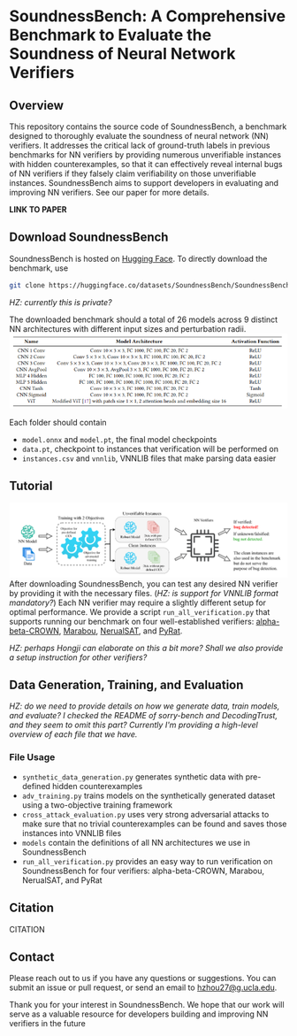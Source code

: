 # SoundnessBench: A Comprehensive Benchmark to Evaluate the Soundness of Neural Network Verifiers

## Overview

This repository contains the source code of SoundnessBench, a benchmark designed to thoroughly evaluate the soundness of neural network (NN) verifiers. It addresses the critical lack of ground-truth labels in previous benchmarks for NN verifiers by providing numerous unverifiable instances with hidden counterexamples, so that it can effectively reveal internal bugs of NN verifiers if they falsely claim verifiability on those unverifiable instances. SoundnessBench aims to support developers in evaluating and improving NN verifiers. See our paper for more details.

**LINK TO PAPER**

## Download SoundnessBench
SoundnessBench is hosted on [Hugging Face](https://huggingface.co/datasets/SoundnessBench/SoundnessBench). To directly download the benchmark, use 
```bash
git clone https://huggingface.co/datasets/SoundnessBench/SoundnessBench
```

*HZ: currently this is private?*

The downloaded benchmark should a total of 26 models across 9 distinct NN architectures with different input sizes and perturbation radii.
![Model architectures](/assets/model_architectures.png)

Each folder should contain 
* `model.onnx` and `model.pt`, the final model checkpoints
* `data.pt`, checkpoint to instances that verification will be performed on
* `instances.csv` and `vnnlib`, VNNLIB files that make parsing data easier

## Tutorial
![Verification flow](/assets/flow.png)
After downloading SoundnessBench, you can test any desired NN verifier by providing it with the necessary files. (*HZ: is support for VNNLIB format mandatory?*) Each NN verifier may require a slightly different setup for optimal performance. We provide a script `run_all_verification.py` that supports running our benchmark on four well-established verifiers: [alpha-beta-CROWN](https://github.com/Verified-Intelligence/alpha-beta-CROWN/), [Marabou](https://github.com/NeuralNetworkVerification/Marabou), [NerualSAT](https://github.com/dynaroars/neuralsat), and [PyRat](https://github.com/pyratlib/pyrat).

*HZ: perhaps Hongji can elaborate on this a bit more? Shall we also provide a setup instruction for other verifiers?*

## Data Generation, Training, and Evaluation
*HZ: do we need to provide details on how we generate data, train models, and evaluate? I checked the README of sorry-bench and DecodingTrust, and they seem to omit this part? Currently I'm providing a high-level overview of each file that we have.*

### File Usage
* `synthetic_data_generation.py` generates synthetic data with pre-defined hidden counterexamples
* `adv_training.py` trains models on the synthetically generated dataset using a two-objective training framework
* `cross_attack_evaluation.py` uses very strong adversarial attacks to make sure that no trivial counterexamples can be found and saves those instances into VNNLIB files
* `models` contain the definitions of all NN architectures we use in SoundnessBench
* `run_all_verification.py` provides an easy way to run verification on SoundnessBench for four verifiers: alpha-beta-CROWN, Marabou, NerualSAT, and PyRat

## Citation
CITATION

## Contact
Please reach out to us if you have any questions or suggestions. You can submit an issue or pull request, or send an email to [hzhou27@g.ucla.edu](mailto:hzhou27@g.ucla.edu). 

Thank you for your interest in SoundnessBench. We hope that our work will serve as a valuable resource for developers building and improving NN verifiers in the future
